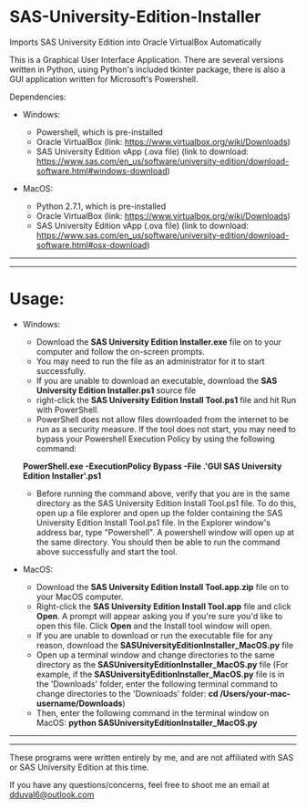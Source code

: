 # SAS-University-Edition-Installer
Imports SAS University Edition into Oracle VirtualBox Automatically

This is a Graphical User Interface Application. There are several versions written in Python, using Python's included tkinter package, there is also a GUI application written for Microsoft's Powershell.

Dependencies: 
- Windows:
    - Powershell, which is pre-installed
    - Oracle VirtualBox (link: https://www.virtualbox.org/wiki/Downloads)
    - SAS University Edition vApp (.ova file) (link to download: https://www.sas.com/en_us/software/university-edition/download-software.html#windows-download)

- MacOS:
    - Python 2.7.1, which is pre-installed
    - Oracle VirtualBox (link: https://www.virtualbox.org/wiki/Downloads)
    - SAS University Edition vApp (.ova file) (link to download: https://www.sas.com/en_us/software/university-edition/download-software.html#osx-download)
________________________________________________________________________________________________________________________________
________________________________________________________________________________________________________________________________

# Usage:

- Windows:
    - Download the **SAS University Edition Installer.exe** file on to your computer and follow the on-screen prompts. 
    - You may need to run the file as an administrator for it to start successfully.
    - If you are unable to download an executable, download the **SAS University Edition Installer.ps1** source file
    - right-click the **SAS University Edition Install Tool.ps1** file and hit Run with PowerShell.
    - PowerShell does not allow files downloaded from the internet to be run as a security measure. If the tool does not start,  you may need to bypass your Powershell Execution Policy by using the following command:
    
    **PowerShell.exe -ExecutionPolicy Bypass -File .\'GUI SAS University Edition Installer'.ps1**

    - Before running the command above, verify that you are in the same directory as the SAS University Edition Install Tool.ps1 file. To do this, open up a file explorer and open up the folder containing the SAS University Edition Install Tool.ps1 file. In the Explorer window's address bar, type "Powershell". A powershell window will open up at the same directory. You should then be able to run the command above successfully and start the tool.

- MacOS:
    - Download the **SAS University Edition Install Tool.app.zip** file on to your MacOS computer.
    - Right-click the **SAS University Edition Install Tool.app** file and click **Open**. A prompt will appear asking you if you're sure you'd like to open this file. Click **Open** and the Install tool window will open.
    - If you are unable to download or run the executable file for any reason, download the **SASUniversityEditionInstaller_MacOS.py** file
    - Open up a terminal window and change directories to the same directory as the **SASUniversityEditionInstaller_MacOS.py** file (For example, if the **SASUniversityEditionInstaller_MacOS.py** file is in the 'Downloads' folder, enter the following terminal command to change directories to the 'Downloads' folder: **cd /Users/your-mac-username/Downloads**)
    - Then, enter the following command in the terminal window on MacOS: **python SASUniversityEditionInstaller_MacOS.py**
    

********************************************************************************************************************************
********************************************************************************************************************************

These programs were written entirely by me, and are not affiliated with SAS or SAS University Edition at this time.

If you have any questions/concerns, feel free to shoot me an email at dduval6@outlook.com
